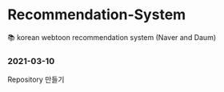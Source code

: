 # Recommendation-System
:books: korean webtoon recommendation system (Naver and Daum) 

### 2021-03-10
Repository 만들기